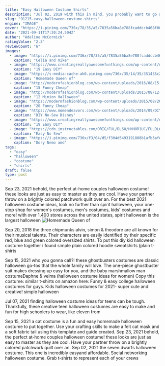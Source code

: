 ```yaml
---
title: "Easy Halloween Costume Shirts"
description: "Jul 02, 2019 with this in mind, you probably want to go all out but are struggling to figure out some college halloween costume ideas! make the best of your college years by going out on halloween and having fun with your friends. I promise you wont regret it! this post is going to show you 70+ college halloween costume ideas"
slug: "91215-easy-halloween-costume-shirts"
engine: "IMAGE"
cover: "https://i.pinimg.com/736x/78/35/a5/7835a56ba8e788fcaddccb468f00e18c--diy-shirt-disney-shirts.jpg"
date: "2021-09-11T17:30:24.504Z"
author: "Adeline McCormick"
ratingValue: "2.3"
reviewCount: "6"
images:
  - image: "https://i.pinimg.com/736x/78/35/a5/7835a56ba8e788fcaddccb468f00e18c--diy-shirt-disney-shirts.jpg"
    caption: "Celia and mike"
  - image: "https://www.creatingreallyawesomefunthings.com/wp-content/uploads/2013/08/IMG_2102.jpg"
    caption: "19 Easy DIY"
  - image: "https://s-media-cache-ak0.pinimg.com/736x/35/14/35/351435c2f5ddb103bd1722524fb8a093.jpg"
    caption: "Homemade Queen of"
  - image: "http://modernfashionblog.com/wp-content/uploads/2016/08/15-Funny-Cheap-Easy-Homemade-Halloween-Costumes-2016-7.jpg"
    caption: "15 Funny Cheap"
  - image: "http://modernfashionblog.com/wp-content/uploads/2015/08/12-Minion-Halloween-Costume-Ideas-For-Kids-Girls-2015-10.jpg"
    caption: "12 Minion Halloween"
  - image: "https://modernfashionblog.com/wp-content/uploads/2015/08/20-Funny-Cheap-Easy-Homemade-Halloween-Costumes-Ideas-2015-14.jpg"
    caption: "20 Funny Cheap"
  - image: "https://www.momendeavors.com/wp-content/uploads/2014/09/DIY-No-Sew-Disneys-Frozen-Kristoff-Costume-610x1024.jpg"
    caption: "DIY No-Sew Disney"
  - image: "https://www.creatingreallyawesomefunthings.com/wp-content/uploads/2014/11/Tourist.jpg"
    caption: "19 Easy DIY"
  - image: "https://cdn.instructables.com/ORIG/FUL/DL6O/HNHOR1UC/FULDL6OHNHOR1UC.jpg?frame=1"
    caption: "Easy No Sew"
  - image: "https://i.pinimg.com/736x/f3/04/d5/f304d5493191808b1afb3afeb2b197b4--nemo-costume-ideas.jpg"
    caption: "Dory Nemo and"
tags:
  - "easy"
  - "halloween"
  - "costume"
  - "shirts"
draft: false
type: post
---
```


Sep 23, 2021 behold, the perfect at-home couples halloween costume! these looks are just as easy to master as they are cool. Have your partner throw on a brightly colored patchwork quilt over an. For the best 2021 halloween costume ideas, look no further than spirit halloween, your one-stop shop for women's costumes, men's costumes, kids' costumes and more! with over 1,400 stores across the united states, spirit halloween is the largest halloween
![Homemade Queen of](https://s-media-cache-ak0.pinimg.com/736x/35/14/35/351435c2f5ddb103bd1722524fb8a093.jpg "Homemade Queen of")

Sep 20, 2018 the three chipmunks alvin, simon &amp; theodore are all known for their musical talents. Their characters are easily identified by their specific red, blue and green colored oversized shirts. To put this diy kid halloween costume together i found simple plain colored hoodie sweatshirts (plain t-shirts
<!--inArticleAds-->

<!--galleryOne-->

Sep 15, 2021 who you gonna call?! these ghostbusters costumes are classic halloween go-tos that the whole family will love. The one-piece ghostbuster suit makes dressing up easy for you, and the baby marshmallow man costumeDaphne & velma (halloween costume ideas for women)  Copy this costume: similar t-shirts on amazon here: Funny & easy college halloween costumes for guys. Kids halloween costumes for 2021- super cute and creative! simple halloween
<!--inArticleAds-->

<!--galleryTwo-->

Jul 07, 2021 finding halloween costume ideas for teens can be tough. Thankfully, these creative teen halloween costumes are easy to make and fun for high schoolers to wear, like eleven from
<!--galleryThree-->

Sep 15, 2021 a cat costume is a fun and easy homemade halloween costume to put together. Use your crafting skills to make a felt cat mask and a soft fabric tail using this template and guide created. Sep 23, 2021 behold, the perfect at-home couples halloween costume! these looks are just as easy to master as they are cool. Have your partner throw on a brightly colored patchwork quilt over an. Sep 02, 2021 the seven dwarfs halloween costume. This one is incredibly easyand affordable.  Social networking halloween costume. Grab t-shirts to represent each of your crews
